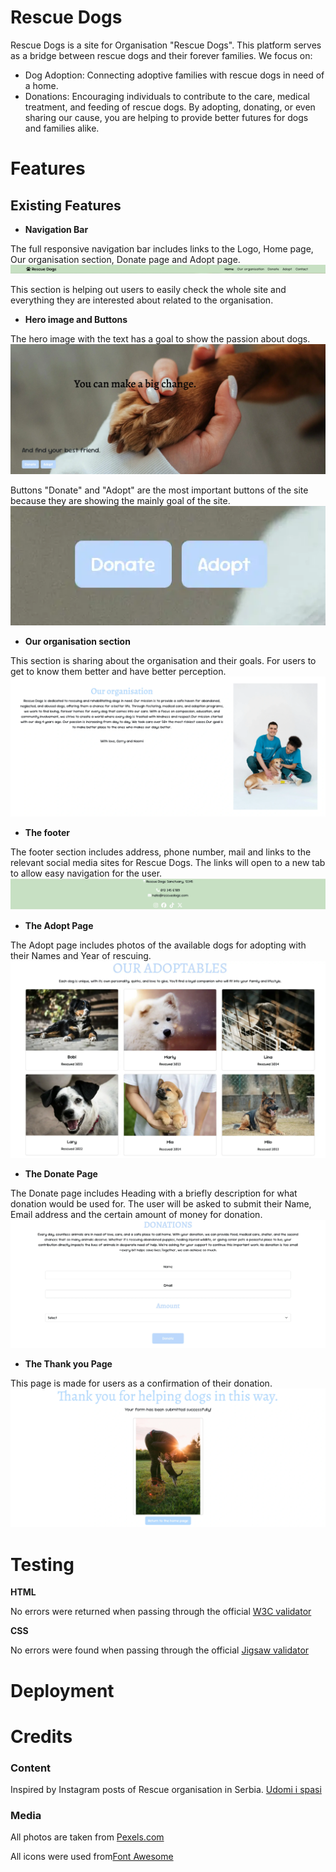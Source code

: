 # Rescue Dogs
Rescue Dogs is a site for Organisation "Rescue Dogs". This platform serves as a bridge between rescue dogs and their forever families. We focus on:

+ Dog Adoption: Connecting adoptive families with rescue dogs in need of a home.
+ Donations: Encouraging individuals to contribute to the care, medical treatment, and feeding of rescue dogs.
By adopting, donating, or even sharing our cause, you are helping to provide better futures for dogs and families alike.

# Features

 ## Existing Features

+ **Navigation Bar**

The full responsive navigation bar includes links to the Logo, Home page, Our organisation section, Donate page and  Adopt page.
![Navbar](assets/images/navbar.webp)


This section is helping out users to easily check the whole site and everything they are interested about related to the organisation.

+ **Hero image and Buttons**

The hero image with the text has a goal to show the passion about dogs. 
![Navbar](assets/images/Hero%20image%20with%20text.webp)

Buttons "Donate" and "Adopt" are the most important buttons of the site because they are showing the mainly goal of the site.
![Navbar](assets/images/Buttons%20on%20hero%20image.webp)

+ **Our organisation section**

This section is sharing about the organisation and their goals. For users to get to know them better and have better perception.
![Navbar](assets/images/our%20section%20readme%20.webp)

+ **The footer**

The footer section includes address, phone number, mail and links to the relevant social media sites for Rescue Dogs. The links will open to a new tab to allow easy navigation for the user.
![Navbar](assets/images/Footer.webp)

+ **The Adopt Page**

The Adopt page includes photos of the available dogs for adopting with their Names and Year of rescuing.
![Navbar](assets/images/Adopt%20page.webp)

+ **The Donate Page**

The Donate page includes Heading with a briefly description for what donation would be used for. 
The user will be asked to submit their Name, Email address and the certain amount of money for donation.
![Navbar](assets/images/Donate%20page.webp)


+ **The Thank you Page**

This page is made for users as a confirmation of their  donation.
![Navbar](assets/images/Thank%20you%20page.webp)

# Testing

**HTML**

No errors were returned when passing through the official [W3C validator](https://validator.w3.org/)

**CSS**

No errors were found when passing through the official [Jigsaw validator](https://jigsaw.w3.org/css-validator/)

# Deployment

# Credits

### **Content**

Inspired by Instagram posts of Rescue organisation in Serbia. [Udomi i spasi](https://www.instagram.com/udomi_i_spasi/)


 ### **Media**
All photos are taken from [Pexels.com](https://www.pexels.com/)

All icons were used from[Font Awesome](https://fontawesome.com)



